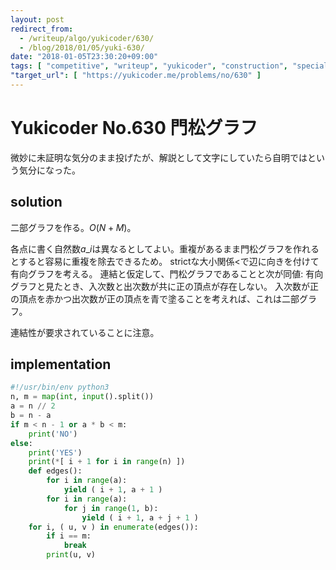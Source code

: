 ```yaml
---
layout: post
redirect_from:
  - /writeup/algo/yukicoder/630/
  - /blog/2018/01/05/yuki-630/
date: "2018-01-05T23:30:20+09:00"
tags: [ "competitive", "writeup", "yukicoder", "construction", "special-judge", "graph", "bipartite-graph" ]
"target_url": [ "https://yukicoder.me/problems/no/630" ]
---
```


# Yukicoder No.630 門松グラフ

微妙に未証明な気分のまま投げたが、解説として文字にしていたら自明ではという気分になった。

## solution

二部グラフを作る。$O(N + M)$。

各点に書く自然数$a\_i$は異なるとしてよい。重複があるまま門松グラフを作れるとすると容易に重複を除去できるため。
strictな大小関係$\lt$で辺に向きを付けて有向グラフを考える。
連結と仮定して、門松グラフであることと次が同値: 有向グラフと見たとき、入次数と出次数が共に正の頂点が存在しない。
入次数が正の頂点を赤かつ出次数が正の頂点を青で塗ることを考えれば、これは二部グラフ。

連結性が要求されていることに注意。

## implementation

``` python
#!/usr/bin/env python3
n, m = map(int, input().split())
a = n // 2
b = n - a
if m < n - 1 or a * b < m:
    print('NO')
else:
    print('YES')
    print(*[ i + 1 for i in range(n) ])
    def edges():
        for i in range(a):
            yield ( i + 1, a + 1 )
        for i in range(a):
            for j in range(1, b):
                yield ( i + 1, a + j + 1 )
    for i, ( u, v ) in enumerate(edges()):
        if i == m:
            break
        print(u, v)
```
